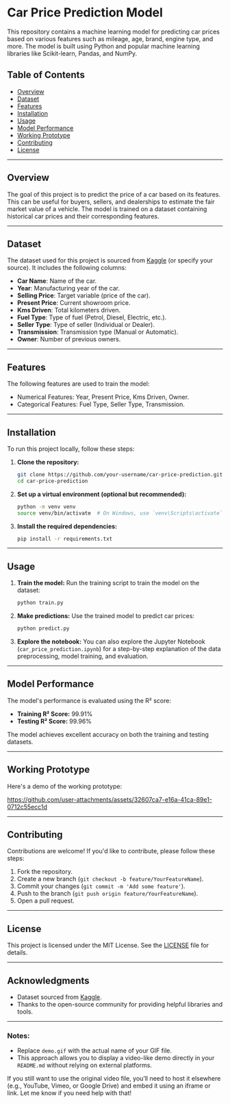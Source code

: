 # Car Price Prediction Model

This repository contains a machine learning model for predicting car prices based on various features such as mileage, age, brand, engine type, and more. The model is built using Python and popular machine learning libraries like Scikit-learn, Pandas, and NumPy.

## Table of Contents
- [Overview](#overview)
- [Dataset](#dataset)
- [Features](#features)
- [Installation](#installation)
- [Usage](#usage)
- [Model Performance](#model-performance)
- [Working Prototype](#working-prototype)
- [Contributing](#contributing)
- [License](#license)

---

## Overview
The goal of this project is to predict the price of a car based on its features. This can be useful for buyers, sellers, and dealerships to estimate the fair market value of a vehicle. The model is trained on a dataset containing historical car prices and their corresponding features.

---

## Dataset
The dataset used for this project is sourced from [Kaggle](https://www.kaggle.com/) (or specify your source). It includes the following columns:
- **Car Name**: Name of the car.
- **Year**: Manufacturing year of the car.
- **Selling Price**: Target variable (price of the car).
- **Present Price**: Current showroom price.
- **Kms Driven**: Total kilometers driven.
- **Fuel Type**: Type of fuel (Petrol, Diesel, Electric, etc.).
- **Seller Type**: Type of seller (Individual or Dealer).
- **Transmission**: Transmission type (Manual or Automatic).
- **Owner**: Number of previous owners.

---

## Features
The following features are used to train the model:
- Numerical Features: Year, Present Price, Kms Driven, Owner.
- Categorical Features: Fuel Type, Seller Type, Transmission.

---

## Installation
To run this project locally, follow these steps:

1. **Clone the repository:**
   ```bash
   git clone https://github.com/your-username/car-price-prediction.git
   cd car-price-prediction
   ```

2. **Set up a virtual environment (optional but recommended):**
   ```bash
   python -m venv venv
   source venv/bin/activate  # On Windows, use `venv\Scripts\activate`
   ```

3. **Install the required dependencies:**
   ```bash
   pip install -r requirements.txt
   ```

---

## Usage
1. **Train the model:**
   Run the training script to train the model on the dataset:
   ```bash
   python train.py
   ```

2. **Make predictions:**
   Use the trained model to predict car prices:
   ```bash
   python predict.py
   ```

3. **Explore the notebook:**
   You can also explore the Jupyter Notebook (`car_price_prediction.ipynb`) for a step-by-step explanation of the data preprocessing, model training, and evaluation.

---

## Model Performance
The model's performance is evaluated using the R² score:
- **Training R² Score:** 99.91%
- **Testing R² Score:** 99.96%

The model achieves excellent accuracy on both the training and testing datasets.

---

## Working Prototype
Here's a demo of the working prototype:





https://github.com/user-attachments/assets/32607ca7-e16a-41ca-89e1-0712c55ecc1d



---

## Contributing
Contributions are welcome! If you'd like to contribute, please follow these steps:
1. Fork the repository.
2. Create a new branch (`git checkout -b feature/YourFeatureName`).
3. Commit your changes (`git commit -m 'Add some feature'`).
4. Push to the branch (`git push origin feature/YourFeatureName`).
5. Open a pull request.

---

## License
This project is licensed under the MIT License. See the [LICENSE](LICENSE) file for details.

---

## Acknowledgments
- Dataset sourced from [Kaggle](https://www.kaggle.com/).
- Thanks to the open-source community for providing helpful libraries and tools.

---

### Notes:
- Replace `demo.gif` with the actual name of your GIF file.
- This approach allows you to display a video-like demo directly in your `README.md` without relying on external platforms.

If you still want to use the original video file, you’ll need to host it elsewhere (e.g., YouTube, Vimeo, or Google Drive) and embed it using an iframe or link. Let me know if you need help with that!
